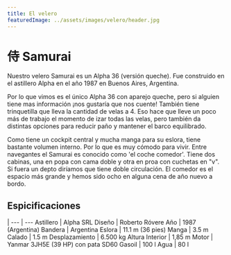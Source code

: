 ```yaml
---
title: El velero
featuredImage: ../assets/images/velero/header.jpg
---
```


# 侍 Samurai

Nuestro velero Samurai es un Alpha 36 (versión queche). Fue construido
en el astillero Alpha en el año 1987 en Buenos Aires, Argentina. 

Por lo que vimos es el único Alpha 36 con aparejo queche, pero si
alguien tiene mas información ¡nos gustaría que nos cuente! También tiene
trinquetilla que lleva la cantidad de velas a 4. Eso hace que lleve un
poco más de trabajo el momento de izar todas las velas, pero también da
distintas opciones para reducir paño y mantener el barco equilibrado.

Como tiene un cockpit central y mucha manga para su eslora, tiene
bastante volumen interno. Por lo que es muy cómodo para vivir.
Entre navegantes el Samurai es conocido como 'el coche comedor'. 
Tiene dos cabinas, una en popa con cama doble y otra en proa
con cuchetas en "v". Si fuera un depto diríamos que tiene doble circulación.
El comedor es el espacio más grande y hemos sido ocho en alguna cena de año
nuevo a bordo. 

## Espicificaciones

 | 
--- | ---
Astillero | Alpha SRL
Diseño | Roberto Róvere
Año | 1987 (Argentina)
Bandera | Argentina
Eslora | 11.1 m (36 pies)
Manga | 3.5 m
Calado | 1.5 m
Desplazamiento | 6.500 kg
Altura Interior | 1,85 m
Motor | Yanmar 3JH5E (39 HP) con pata SD60
Gasoil | 100 l
Agua | 80 l
